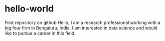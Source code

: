 # hello-world
First repository on github
Hello, I am a research professional working with a big four firm in Bengaluru, India. I am interested in data science and would like to pursue a career in this field.
